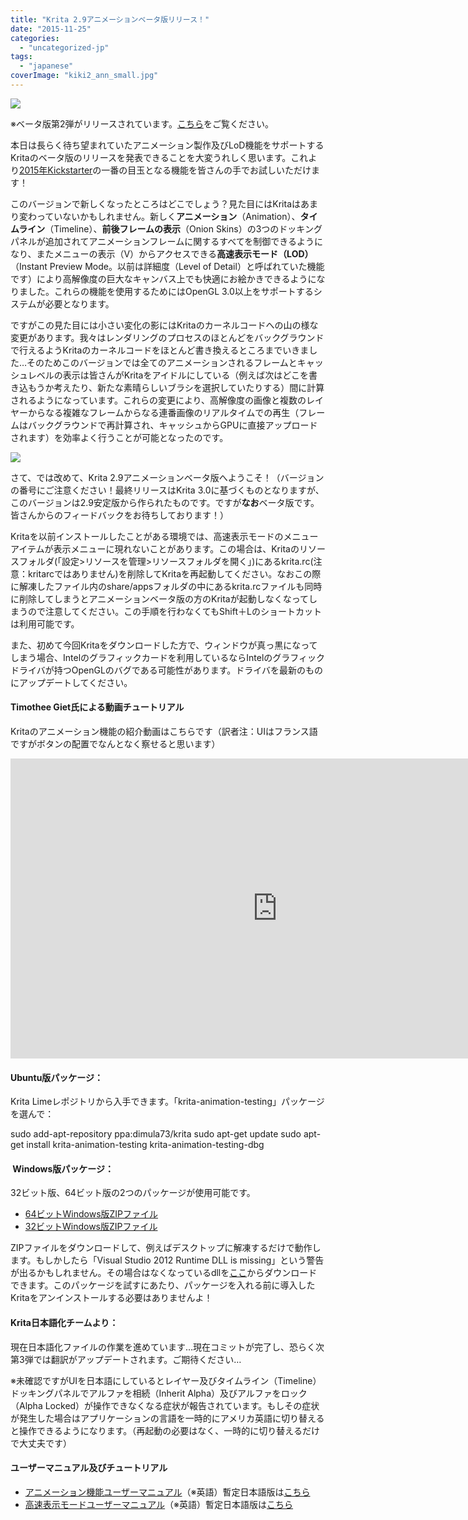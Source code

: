 ```yaml
---
title: "Krita 2.9アニメーションベータ版リリース！"
date: "2015-11-25"
categories: 
  - "uncategorized-jp"
tags: 
  - "japanese"
coverImage: "kiki2_ann_small.jpg"
---
```


![](/images/posts/2015/kiki2_ann_small.jpg)

※ベータ版第2弾がリリースされています。[こちら](https://jp.krita.org/item/second-animation-beta/)をご覧ください。

本日は長らく待ち望まれていたアニメーション製作及びLoD機能をサポートするKritaのベータ版のリリースを発表できることを大変うれしく思います。これより[2015年Kickstarter](https://www.kickstarter.com/projects/krita/krita-free-paint-app-lets-make-it-faster-than-phot)の一番の目玉となる機能を皆さんの手でお試しいただけます！

このバージョンで新しくなったところはどこでしょう？見た目にはKritaはあまり変わっていないかもしれません。新しく**アニメーション**（Animation）、**タイムライン**（Timeline）、**前後フレームの表示**（Onion Skins）の3つのドッキングパネルが追加されてアニメーションフレームに関するすべてを制御できるようになり、またメニューの表示（V）からアクセスできる**高速表示モード（LOD）**（Instant Preview Mode。以前は詳細度（Level of Detail）と呼ばれていた機能です）により高解像度の巨大なキャンバス上でも快適にお絵かきできるようになりました。これらの機能を使用するためにはOpenGL 3.0以上をサポートするシステムが必要となります。

ですがこの見た目には小さい変化の影にはKritaのカーネルコードへの山の様な変更があります。我々はレンダリングのプロセスのほとんどをバックグラウンドで行えるようKritaのカーネルコードをほとんど書き換えるところまでいきました…そのためこのバージョンでは全てのアニメーションされるフレームとキャッシュレベルの表示は皆さんがKritaをアイドルにしている（例えば次はどこを書き込もうか考えたり、新たな素晴らしいブラシを選択していたりする）間に計算されるようになっています。これらの変更により、高解像度の画像と複数のレイヤーからなる複雑なフレームからなる連番画像のリアルタイムでの再生（フレームはバックグラウンドで再計算され、キャッシュからGPUに直接アップロードされます）を効率よく行うことが可能となったのです。

![](/images/posts/2015/krita_animation_1-300x205.png)

さて、では改めて、Krita 2.9アニメーションベータ版へようこそ！（バージョンの番号にご注意ください！最終リリースはKrita 3.0に基づくものとなりますが、このバージョンは2.9安定版から作られたものです。ですが**なお**ベータ版です。皆さんからのフィードバックをお待ちしております！）

Kritaを以前インストールしたことがある環境では、高速表示モードのメニューアイテムが表示メニューに現れないことがあります。この場合は、Kritaのリソースフォルダ(「設定>リソースを管理>リソースフォルダを開く」)にあるkrita.rc(注意：kritarcではありません)を削除してKritaを再起動してください。なおこの際に解凍したファイル内のshare/appsフォルダの中にあるkrita.rcファイルも同時に削除してしまうとアニメーションベータ版の方のKritaが起動しなくなってしまうので注意してください。この手順を行わなくてもShift＋Lのショートカットは利用可能です。

また、初めて今回Kritaをダウンロードした方で、ウィンドウが真っ黒になってしまう場合、Intelのグラフィックカードを利用しているならIntelのグラフィックドライバが持つOpenGLのバグである可能性があります。ドライバを最新のものにアップデートしてください。

#### Timothee Giet氏による動画チュートリアル

Kritaのアニメーション機能の紹介動画はこちらです（訳者注：UIはフランス語ですがボタンの配置でなんとなく察せると思います）

<iframe src="https://www.youtube.com/embed/rqYFsupj7qI" width="853" height="480" frameborder="0" allowfullscreen="allowfullscreen"></iframe>

#### Ubuntu版パッケージ：

Krita Limeレポジトリから入手できます。「krita-animation-testing」パッケージを選んで：

sudo add-apt-repository ppa:dimula73/krita
sudo apt-get update
sudo apt-get install krita-animation-testing krita-animation-testing-dbg

####  Windows版パッケージ：

32ビット版、64ビット版の2つのパッケージが使用可能です。

- [64ビットWindows版ZIPファイル](http://files.kde.org/krita/windows/krita_2.9.9.2ae_beta_x64.zip)
- [32ビットWindows版ZIPファイル](http://files.kde.org/krita/windows/krita_2.9.9.2ae_beta_x86.zip)

ZIPファイルをダウンロードして、例えばデスクトップに解凍するだけで動作します。もしかしたら「Visual Studio 2012 Runtime DLL is missing」という警告が出るかもしれません。その場合はなくなっているdllを[ここ](https://www.microsoft.com/en-us/download/details.aspx?id=30679)からダウンロードできます。このパッケージを試すにあたり、パッケージを入れる前に導入したKritaをアンインストールする必要はありませんよ！

#### Krita日本語化チームより：

現在日本語化ファイルの作業を進めています…現在コミットが完了し、恐らく次第3弾では翻訳がアップデートされます。ご期待ください…

※未確認ですがUIを日本語にしているとレイヤー及びタイムライン（Timeline）ドッキングパネルでアルファを相続（Inherit Alpha）及びアルファをロック（Alpha Locked）が操作できなくなる症状が報告されています。もしその症状が発生した場合はアプリケーションの言語を一時的にアメリカ英語に切り替えると操作できるようになります。（再起動の必要はなく、一時的に切り替えるだけで大丈夫です）

#### ユーザーマニュアル及びチュートリアル

- [アニメーション機能ユーザーマニュアル](https://userbase.kde.org/Krita/Manual/Animation)（※英語）暫定日本語版は[こちら](https://jp.krita.org/animation_tmp_jp/)
- [高速表示モードユーザーマニュアル](https://userbase.kde.org/Krita/Manual/BrushEngines/LODstrokes)（※英語）暫定日本語版は[こちら](https://jp.krita.org/instantpreview_tmp_jp/)

